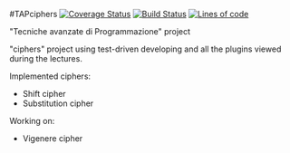 #TAPciphers
[![Coverage Status](https://coveralls.io/repos/github/ma-buracchi/TAPciphers/badge.svg?branch=master)](https://coveralls.io/github/ma-buracchi/TAPciphers?branch=master)
[![Build Status](https://travis-ci.org/ma-buracchi/TAPciphers.svg?branch=master)](https://travis-ci.org/ma-buracchi/TAPciphers)
[![Lines of code](http://localhost:9000/api/badges/measure?key=it.buracchi:ciphers&metric=ncloc)](http://localhost:9000/api/badges/measure?key=it.buracchi:ciphers&metric=ncloc)

"Tecniche avanzate di Programmazione" project

"ciphers" project using test-driven developing and all the plugins viewed during the lectures.

Implemented ciphers:
 - Shift cipher
 - Substitution cipher

Working on:
 - Vigenere cipher
